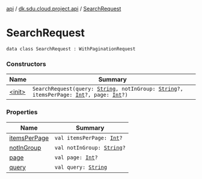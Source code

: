 [api](../../index.md) / [dk.sdu.cloud.project.api](../index.md) / [SearchRequest](./index.md)

# SearchRequest

`data class SearchRequest : WithPaginationRequest`

### Constructors

| Name | Summary |
|---|---|
| [&lt;init&gt;](-init-.md) | `SearchRequest(query: `[`String`](https://kotlinlang.org/api/latest/jvm/stdlib/kotlin/-string/index.html)`, notInGroup: `[`String`](https://kotlinlang.org/api/latest/jvm/stdlib/kotlin/-string/index.html)`?, itemsPerPage: `[`Int`](https://kotlinlang.org/api/latest/jvm/stdlib/kotlin/-int/index.html)`?, page: `[`Int`](https://kotlinlang.org/api/latest/jvm/stdlib/kotlin/-int/index.html)`?)` |

### Properties

| Name | Summary |
|---|---|
| [itemsPerPage](items-per-page.md) | `val itemsPerPage: `[`Int`](https://kotlinlang.org/api/latest/jvm/stdlib/kotlin/-int/index.html)`?` |
| [notInGroup](not-in-group.md) | `val notInGroup: `[`String`](https://kotlinlang.org/api/latest/jvm/stdlib/kotlin/-string/index.html)`?` |
| [page](page.md) | `val page: `[`Int`](https://kotlinlang.org/api/latest/jvm/stdlib/kotlin/-int/index.html)`?` |
| [query](query.md) | `val query: `[`String`](https://kotlinlang.org/api/latest/jvm/stdlib/kotlin/-string/index.html) |
